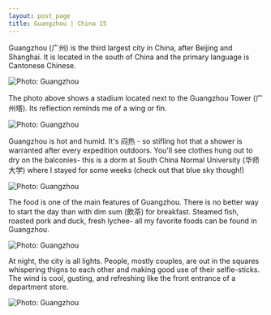 ```yaml
---
layout: post_page
title: Guangzhou | China 15
---
```


Guangzhou (广州) is the third largest city in China, after Beijing and Shanghai. It is located in the south of China and the primary language is Cantonese Chinese. 

<img alt="Photo: Guangzhou" src="http://nmlin.org/Images/2015.08.02/river.jpg" style="max-width:630px;">

The photo above shows a stadium located next to the Guangzhou Tower (广州塔). Its reflection reminds me of a wing or fin. 

<img alt="Photo: Guangzhou" src="http://nmlin.org/Images/2015.08.02/clothes.jpg" style="max-width:630px;">

Guangzhou is hot and humid. It's 闷热 - so stifling hot that a shower is warranted after every expedition outdoors. You'll see clothes hung out to dry on the balconies- this is a dorm at South China Normal University (华师大学) where I stayed for some weeks (check out that blue sky though!)

<img alt="Photo: Guangzhou" src="http://nmlin.org/Images/2015.08.02/pigs.jpg" style="max-width:630px;">

The food is one of the main features of Guangzhou. There is no better way to start the day than with dim sum (飲茶) for breakfast. Steamed fish, roasted pork and duck, fresh lychee- all my favorite foods can be found in Guangzhou. 

<img alt="Photo: Guangzhou" src="http://nmlin.org/Images/2015.08.02/coconut.jpg" style="max-width:630px;">

At night, the city is all lights. People, mostly couples, are out in the squares whispering thigns to each other and making good use of their selfie-sticks. The wind is cool, gusting, and refreshing like the front entrance of a department store. 

<img alt="Photo: Guangzhou" src="http://nmlin.org/Images/2015.08.02/library.jpg" style="max-width:630px;">